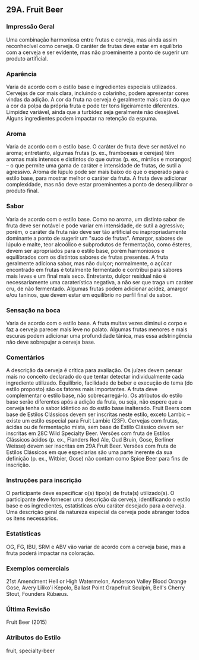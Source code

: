 ## 29A. Fruit Beer

### Impressão Geral

Uma combinação harmoniosa entre frutas e cerveja, mas ainda assim reconhecível como cerveja. O caráter de frutas deve estar em equilíbrio com a cerveja e ser evidente, mas não proeminente a ponto de sugerir um produto artificial.

### Aparência

Varia de acordo com o estilo base e ingredientes especiais utilizados. Cervejas de cor mais clara, incluindo o colarinho, podem apresentar cores vindas da adição. A cor da fruta na cerveja é geralmente mais clara do que a cor da polpa da própria fruta e pode ter tons ligeiramente diferentes. Limpidez variável, ainda que a turbidez seja geralmente não desejável. Alguns ingredientes podem impactar na retenção da espuma.

### Aroma

Varia de acordo com o estilo base. O caráter de fruta deve ser notável no aroma; entretanto, algumas frutas (p. ex., framboesas e cerejas) têm aromas mais intensos e distintos do que outras (p. ex., mirtilos e morangos) – o que permite uma gama de caráter e intensidade de frutas, de sutil a agressivo. Aroma de lúpulo pode ser mais baixo do que o esperado para o estilo base, para mostrar melhor o caráter da fruta. A fruta deve adicionar complexidade, mas não deve estar proeminentes a ponto de desequilibrar o produto final.

### Sabor

Varia de acordo com o estilo base. Como no aroma, um distinto sabor de fruta deve ser notável e pode variar em intensidade, de sutil a agressivo; porém, o caráter da fruta não deve ser tão artificial ou inapropriadamente dominante a ponto de sugerir um "suco de frutas". Amargor, sabores de lúpulo e malte, teor alcoólico e subprodutos de fermentação, como ésteres, devem ser apropriados para o estilo base, porém harmoniosos e equilibrados com os distintos sabores de frutas presentes. A fruta geralmente adiciona sabor, mas não dulçor; normalmente, o açúcar encontrado em frutas é totalmente fermentado e contribui para sabores mais leves e um final mais seco. Entretanto, dulçor residual não é necessariamente uma caraterística negativa, a não ser que traga um caráter cru, de não fermentado. Algumas frutas podem adicionar acidez, amargor e/ou taninos, que devem estar em equilíbrio no perfil final de sabor.

### Sensação na boca

Varia de acordo com o estilo base. A fruta muitas vezes diminui o corpo e faz a cerveja parecer mais leve no palato. Algumas frutas menores e mais escuras podem adicionar uma profundidade tânica, mas essa adstringência não deve sobrepujar a cerveja base.

### Comentários

A descrição da cerveja é crítica para avaliação. Os juízes devem pensar mais no conceito declarado do que tentar detectar individualmente cada ingrediente utilizado. Equilíbrio, facilidade de beber e execução do tema (do estilo proposto) são os fatores mais importantes. A fruta deve complementar o estilo base, não sobrecarregá-lo. Os atributos do estilo base serão diferentes após a adição da fruta, ou seja, não espere que a cerveja tenha o sabor idêntico ao do estilo base inalterado. Fruit Beers com base de Estilos Clássicos devem ser inscritas neste estilo, exceto Lambic – existe um estilo especial para Fruit Lambic (23F). Cervejas com frutas, ácidas ou de fermentação mista, sem base de Estilo Clássico devem ser inscritas em 28C Wild Specialty Beer. Versões com fruta de Estilos Clássicos ácidos (p. ex., Flanders Red Ale, Oud Bruin, Gose, Berliner Weisse) devem ser inscritas em 29A Fruit Beer. Versões com fruta de Estilos Clássicos em que especiarias são uma parte inerente da sua definição (p. ex., Witbier, Gose) não contam como Spice Beer para fins de inscrição.

### Instruções para inscrição

O participante deve especificar o(s) tipo(s) de fruta(s) utilizado(s). O participante deve fornecer uma descrição da cerveja, identificando o estilo base e os ingredientes, estatísticas e/ou caráter desejado para a cerveja. Uma descrição geral da natureza especial da cerveja pode abranger todos os itens necessários.

### Estatísticas

OG, FG, IBU, SRM e ABV vão variar de acordo com a cerveja base, mas a fruta poderá impactar na coloração.

### Exemplos comerciais

21st Amendment Hell or High Watermelon, Anderson Valley Blood Orange Gose, Avery Liliko'i Kepolo, Ballast Point Grapefruit Sculpin, Bell's Cherry Stout, Founders Rübæus.

### Última Revisão

Fruit Beer (2015)

### Atributos do Estilo

fruit, specialty-beer
